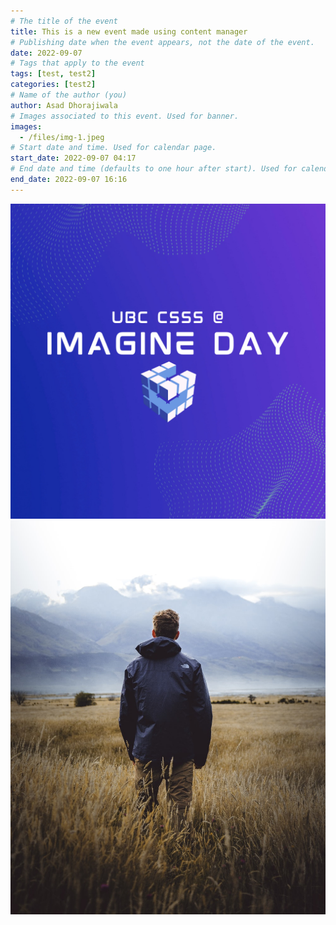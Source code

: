 ```yaml
---
# The title of the event
title: This is a new event made using content manager
# Publishing date when the event appears, not the date of the event.
date: 2022-09-07
# Tags that apply to the event
tags: [test, test2]
categories: [test2]
# Name of the author (you)
author: Asad Dhorajiwala
# Images associated to this event. Used for banner.
images:
  - /files/img-1.jpeg
# Start date and time. Used for calendar page.
start_date: 2022-09-07 04:17
# End date and time (defaults to one hour after start). Used for calendar page.
end_date: 2022-09-07 16:16
---
```


![](/files/2022-09-06-imagine-day-preview.png)
![](/files/img-1.jpeg)
